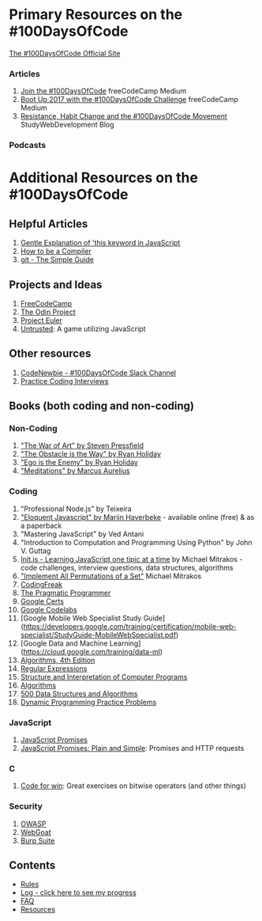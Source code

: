 # Primary Resources on the #100DaysOfCode

[The #100DaysOfCode Official Site](http://100daysofcode.com/)

### Articles
1. [Join the #100DaysOfCode](https://medium.freecodecamp.com/join-the-100daysofcode-556ddb4579e4) freeCodeCamp Medium
2. [Boot Up 2017 with the #100DaysOfCode Challenge](https://medium.freecodecamp.com/start-2017-with-the-100daysofcode-improved-and-updated-18ce604b237b) freeCodeCamp Medium 
3. [Resistance, Habit Change and the #100DaysOfCode Movement](https://studywebdevelopment.com/100-days-of-code.html) StudyWebDevelopment Blog

### Podcasts

# Additional Resources on the #100DaysOfCode

## Helpful Articles
1. [Gentle Explanation of 'this keyword in JavaScript](http://rainsoft.io/gentle-explanation-of-this-in-javascript/)
2. [How to be a Compiler](https://kosamari.com/presentation/jsconfcolombia-2016/#0)
3. [git - The Simple Guide](http://rogerdudler.github.io/git-guide/)

## Projects and Ideas
1. [FreeCodeCamp](https://www.freecodecamp.com)
2. [The Odin Project](http://www.theodinproject.com/)
3. [Project Euler](https://projecteuler.net)
4. [Untrusted](http://alexnisnevich.github.io/untrusted/): A game utilizing JavaScript

## Other resources
1. [CodeNewbie - #100DaysOfCode Slack Channel](https://codenewbie.typeform.com/to/uwsWlZ)
2. [Practice Coding Interviews](https://www.pramp.com)

## Books (both coding and non-coding)

### Non-Coding
1. ["The War of Art" by Steven Pressfield](http://www.goodreads.com/book/show/1319.The_War_of_Art)
2. ["The Obstacle is the Way" by Ryan Holiday](http://www.goodreads.com/book/show/18668059-the-obstacle-is-the-way?ac=1&from_search=true)
3. ["Ego is the Enemy" by Ryan Holiday](http://www.goodreads.com/book/show/27036528-ego-is-the-enemy?from_search=true&search_version=service)
4. ["Meditations" by Marcus Aurelius](https://www.goodreads.com/book/show/662925.Meditations)

### Coding
1. "Professional Node.js" by Teixeira
2. ["Eloquent Javascript" by Marijn Haverbeke](http://eloquentjavascript.net/) - available online (free) & as a paperback
3. "Mastering JavaScript" by Ved Antani
4. "Introduction to Computation and Programming Using Python" by John V. Guttag
5. [Init.js - Learning JavaScript one tipic at a time](https://initjs.org) by Michael Mitrakos - code challenges, interview questions, data structures, algorithms
6. ["Implement All Permutations of a Set"](https://initjs.org/all-permutations-of-a-set-f1be174c79f8by) Michael Mitrakos 
7. [CodingFreak](http://codingfreak.blogspot.com/p/data-structures.html)
8. [The Pragmatic Programmer](http://www.nceclusters.no/globalassets/filer/nce/diverse/the-pragmatic-programmer.pdf)
9. [Google Certs](https://developers.google.com/training/certification/)
10. [Google Codelabs](https://codelabs.developers.google.com/)
11. [Google Mobile Web Specialist Study Guide] (https://developers.google.com/training/certification/mobile-web-specialist/StudyGuide-MobileWebSpecialist.pdf)
12. [Google Data and Machine Learning] (https://cloud.google.com/training/data-ml)
13. [Algorithms, 4th Edition](http://algs4.cs.princeton.edu/home/)
14. [Regular Expressions](http://files.hii-tech.com/book/Oreilly.Mastering.Regular.Expressions.3rd.Edition.Aug.2006.pdf)
15. [Structure and Interpretation of Computer Programs](https://mitpress.mit.edu/sicp/full-text/sicp/book/)
16. [Algorithms](http://ressources.unisciel.fr/algoprog/s00aaroot/aa00module1/res/%5BCormen-AL2011%5DIntroduction_To_Algorithms-A3.pdf)
17. [500 Data Structures and Algorithms](https://techiedelight.quora.com/500-Data-Structures-and-Algorithms-practice-problems-and-their-solutions)
17. [Dynamic Programming Practice Problems](https://people.cs.clemson.edu/~bcdean/dp_practice/)
### JavaScript
1.  [JavaScript Promises](https://scotch.io/tutorials/javascript-promises-for-dummies)
2.  [JavaScript Promises: Plain and Simple](https://coligo.io/javascript-promises-plain-simple/): Promises and HTTP requests
### C
1. [Code for win]( http://codeforwin.org/2016/01/bitwise-operator-programming-exercises-and-solutions-in-c.html): Great exercises on bitwise operators (and other things)
### Security
1.  [OWASP](https://www.owasp.org/index.php/Main_Page)
2.  [WebGoat](https://www.owasp.org/index.php/Category:OWASP_WebGoat_Project)
3.  [Burp Suite](https://portswigger.net/burp)
## Contents
* [Rules](rules.md)
* [Log - click here to see my progress](log.md)
* [FAQ](FAQ.md)
* [Resources](resources.md)
